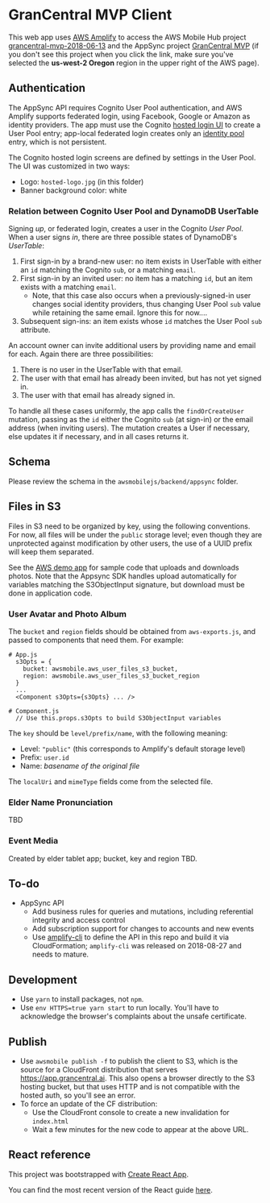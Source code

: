# GranCentral MVP Client

This web app uses [AWS Amplify](https://github.com/aws-amplify/amplify-js) to access
the AWS Mobile Hub project [grancentral-mvp-2018-06-13](https://console.aws.amazon.com/mobilehub/home?region=us-east-2#/3bfcbdb3-45fc-4cf9-a3f2-8ec61282ed89/build) and
the AppSync project [GranCentral MVP](https://us-west-2.console.aws.amazon.com/appsync/home?region=us-west-2#/eqsy3qtavnhuxkwcnvunhwzvyq/v1/home)
(if you don't see this project when you click the link,
make sure you've selected the **us-west-2 Oregon** region
in the upper right of the AWS page).

## Authentication

The AppSync API requires Cognito User Pool authentication,
and AWS Amplify supports federated login,
using Facebook, Google or Amazon as identity providers.
The app must use the Cognito [hosted login UI](https://docs.aws.amazon.com/cognito/latest/developerguide/cognito-user-pools-app-integration.html) to create a User Pool entry; app-local federated login creates only an [identity pool](https://docs.aws.amazon.com/cognito/latest/developerguide/cognito-identity.html) entry, which is not persistent.

The Cognito hosted login screens are defined by settings in the User Pool.
The UI was customized in two ways:
- Logo: `hosted-logo.jpg` (in this folder)
- Banner background color: white

### Relation between Cognito User Pool and DynamoDB UserTable

Signing *up*, or federated login, creates a user in the Cognito *User Pool*.
When a user signs *in*,
there are three possible states of DynamoDB's *UserTable*:
1. First sign-in by a brand-new user: no item exists in UserTable
   with either an `id` matching the Cognito `sub`, or a matching `email`.
1. First sign-in by an invited user:
   no item has a matching `id`, but an item exists with a matching `email`.
   - Note, that this case also occurs when a previously-signed-in user
     changes social identity providers, thus changing User Pool `sub`
     value while retaining the same email. Ignore this for now....
1. Subsequent sign-ins:
   an item exists whose `id` matches the User Pool `sub` attribute.

An account owner can invite additional users by providing name and email for each.
Again there are three possibilities:
1. There is no user in the UserTable with that email.
1. The user with that email has already been invited,
but has not yet signed in.
1. The user with that email has already signed in.

To handle all these cases uniformly,
the app calls the `findOrCreateUser` mutation,
passing as the `id` either the Cognito `sub` (at sign-in)
or the email address (when inviting users).
The mutation creates a User if necessary,
else updates it if necessary,
and in all cases returns it.

## Schema

Please review the schema in the `awsmobilejs/backend/appsync` folder.

## Files in S3
Files in S3 need to be organized by key, using the following conventions.
For now, all files will be under the `public` storage level;
even though they are unprotected against modification by other users,
the use of a UUID prefix will keep them separated.

See the [AWS demo app](https://github.com/aws-samples/aws-amplify-graphql)
for sample code that uploads and downloads photos.
Note that the Appsync SDK handles upload automatically for
variables matching the S3ObjectInput signature,
but download must be done in application code.

### User Avatar and Photo Album
The `bucket` and `region` fields should be obtained from `aws-exports.js`,
and passed to components that need them.
For example:
```
# App.js
  s3Opts = {
    bucket: awsmobile.aws_user_files_s3_bucket,
    region: awsmobile.aws_user_files_s3_bucket_region
  }
  ...
  <Component s3Opts={s3Opts} ... />

# Component.js
  // Use this.props.s3Opts to build S3ObjectInput variables
```
The `key` should be `level/prefix/name`, with the following meaning:
- Level: `"public"` (this corresponds to Amplify's default storage level)
- Prefix: `user.id`
- Name: _basename of the original file_

The `localUri` and `mimeType` fields come from the selected file.

### Elder Name Pronunciation

TBD

### Event Media

Created by elder tablet app; bucket, key and region TBD.

## To-do
- AppSync API
  - Add business rules for queries and mutations,
    including referential integrity and access control
  - Add subscription support for changes to accounts and new events
  - Use [amplify-cli](https://github.com/aws-amplify/amplify-cli)
    to define the API in this repo and build it via CloudFormation;
    `amplify-cli` was released on 2018-08-27 and needs to mature.

## Development

- Use `yarn` to install packages, not `npm`.
- Use `env HTTPS=true yarn start` to run locally. You'll have to
acknowledge the browser's complaints about the unsafe certificate.

## Publish

- Use `awsmobile publish -f` to publish the client to S3,
which is the source for a CloudFront distribution that serves
https://app.grancentral.ai.
This also opens a browser directly to the S3 hosting bucket,
but that uses HTTP and is not compatible with the hosted auth,
so you'll see an error.
- To force an update of the CF distribution:
  - Use the CloudFront console to create a new invalidation for `index.html`
  - Wait a few minutes for the new code to appear at the above URL.

## React reference

This project was bootstrapped with [Create React App](https://github.com/facebookincubator/create-react-app).

You can find the most recent version of the React guide [here](https://github.com/facebookincubator/create-react-app/blob/master/packages/react-scripts/template/README.md).
